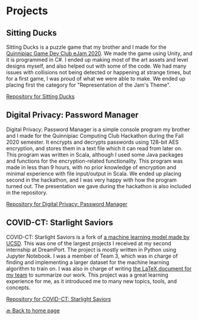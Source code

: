 # Projects

## Sitting Ducks

Sitting Ducks is a puzzle game that my brother and I made for the [Quinnipiac Game Dev Club eJam 2020](https://itch.io/jam/quinnipiac-game-dev-club-ejam-2020). We made the game using Unity, and it is programmed in C#. I ended up making most of the art assets and level designs myself, and also helped out with some of the code. We had many issues with collisions not being detected or happening at strange times, but for a first game, I was proud of what we were able to make. We ended up placing first the category for "Representation of the Jam's Theme".

[Repository for Sitting Ducks](https://github.com/mattcmerritt/Sitting-Ducks)

## Digital Privacy: Password Manager

Digital Privacy: Password Manager is a simple console program my brother and I made for the Quinnipiac Computing Club Hackathon during the Fall 2020 semester. It encrypts and decrypts passwords using 128-bit AES encryption, and stores them in a text file which it can read from later on. This program was written in Scala, although I used some Java packages and functions for the encryption-related functionality. This program was made in less than 9 hours, with no prior knowledge of encryption and minimal experience with file input/output in Scala. We ended up placing second in the hackathon, and I was very happy with how the program turned out. The presentation we gave during the hackathon is also included in the repository.

[Repository for Digital Privacy: Password Manager](https://github.com/mattcmerritt/QCC-Hackathon-Fall2020)

## COVID-CT: Starlight Saviors

COVID-CT: Starlight Saviors is a fork of [a machine learning model made by UCSD](https://github.com/UCSD-AI4H/COVID-CT). This was one of the largest projects I received at my second internship at DreamPort. The project is mostly written in Python using Jupyter Notebook. I was a member of Team 3, which was in charge of finding and implementing a larger dataset for the machine learning algorithm to train on. I was also in charge of writing [the LaTeX document for my team](https://github.com/walkerjbuckle/COVID-CT-Starlight-Saviors/blob/b6e8c0cbbe5cf0136a4179754237b1aa5bd51b46/docs/COVID-CT%20Starlight%20Saviors%20Team%203%20-%20Dataset%20Expansion.pdf) to summarize our work. This project was a great learning experience for me, as it introduced me to many new topics, tools, and concepts.

[Repository for COVID-CT: Starlight Saviors](https://github.com/walkerjbuckle/COVID-CT-Starlight-Saviors)

[:back: Back to home page](./)